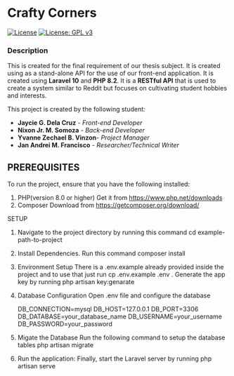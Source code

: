 # Crafty Corners


[![License](https://img.shields.io/badge/License-Apache_2.0-blue.svg)](https://opensource.org/licenses/Apache-2.0)
[![License: GPL v3](https://img.shields.io/badge/License-GPLv3-blue.svg)](https://www.gnu.org/licenses/gpl-3.0)

### Description

This is created for the final requirement of our thesis subject. It is created using as a stand-alone API for the use of
our front-end application. It is created using **Laravel 10** and **PHP 8.2**. It is a **RESTful API** that is used to create a system
similar to Reddit but focuses on cultivating student hobbies and interests. 

This project is created by the following student:
- **Jaycie G. Dela Cruz** - *Front-end Developer*
- **Nixon Jr. M. Somoza** - *Back-end Developer*
- **Yvanne Zechael B. Vinzon**- *Project Manager*
- **Jan Andrei M. Francisco** - *Researcher/Technical Writer*




## PREREQUISITES

To run the project, ensure that you have the following installed:
1. PHP(version 8.0 or higher)
	Get it from https://www.php.net/downloads
2. Composer
	Download from https://getcomposer.org/download/

SETUP

1. Navigate to the project directory by running this command
 	cd example-path-to-project

2. Install Dependencies. 
	Run this command composer install

3. Environment Setup
	There is a .env.example already provided inside the project and to use that just run cp .env.example .env .
	Generate the app key by running php artisan key:genarate

4. Database Configuration
	Open .env file and configure the database

	DB_CONNECTION=mysql
	DB_HOST=127.0.0.1
	DB_PORT=3306
	DB_DATABASE=your_database_name
	DB_USERNAME=your_username
	DB_PASSWORD=your_password
5. Migate the Database
	Run the following command to setup the database tables
	php artisan migrate

6. Run the application:
	Finally, start the Laravel server by running
	php artisan serve
